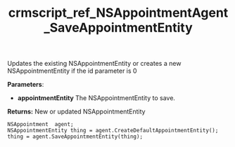 ﻿---
title: crmscript_ref_NSAppointmentAgent_SaveAppointmentEntity
description: NSAppointmentEntity SaveAppointmentEntity(NSAppointmentEntity appointmentEntity);
intellisense: NSAppointmentAgent.SaveAppointmentEntity
keywords: NSAppointmentAgent,SaveAppointmentEntity
so.topic: reference
---
	  
Updates the existing NSAppointmentEntity or creates a new NSAppointmentEntity if the id parameter is 0
	  
**Parameters**:
 - **appointmentEntity** The NSAppointmentEntity to save.

**Returns:** New or updated NSAppointmentEntity

```crmscript
NSAppointment  agent;
NSAppointmentEntity thing = agent.CreateDefaultAppointmentEntity();
thing = agent.SaveAppointmentEntity(thing);
```

